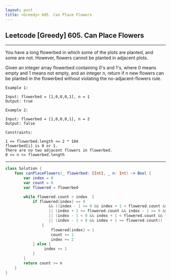 ```yaml
---
layout: post
title: <Greedy> 605. Can Place Flowers
---
```



## Leetcode [Greedy] 605. Can Place Flowers
---
You have a long flowerbed in which some of the plots are planted, and some are not. However, flowers cannot be planted in adjacent plots.

Given an integer array flowerbed containing 0's and 1's, where 0 means empty and 1 means not empty, and an integer n, return if n new flowers can be planted in the flowerbed without violating the no-adjacent-flowers rule.

 
```
Example 1:   

Input: flowerbed = [1,0,0,0,1], n = 1   
Output: true   
```
```
Example 2:   

Input: flowerbed = [1,0,0,0,1], n = 2   
Output: false   
 ```
```
Constraints:

1 <= flowerbed.length <= 2 * 104   
flowerbed[i] is 0 or 1.   
There are no two adjacent flowers in flowerbed.   
0 <= n <= flowerbed.length   
```
---

~~~swift
class Solution {
    func canPlaceFlowers(_ flowerbed: [Int], _ n: Int) -> Bool {
        var index = 0
        var count = 0
        var flowered = flowerbed

        while flowered.count > index  {
            if flowered[index] == 0 
                   && ((index - 1 >= 0 && index + 1 < flowered.count && flowered[index - 1] == 0 && flowered[index + 1] == 0) 
                   || (index + 1 >= flowered.count && index - 1 >= 0 && flowered[index - 1] == 0) 
                   || (index - 1 < 0 && index + 1 < flowered.count && flowered[index + 1] == 0)
                   || (index - 1 < 0 && index + 1 >= flowered.count))
                {
                    flowered[index] = 1
                    count += 1
                    index += 2
            } else {
                 index += 1
            }
        }
        return count >= n
    }
}
~~~
<script src="https://utteranc.es/client.js"
        repo="aske0115/blog-comments"
        issue-term="pathname"
        label="utterences"
        theme="github-light"
        crossorigin="anonymous"
        async>
</script>

